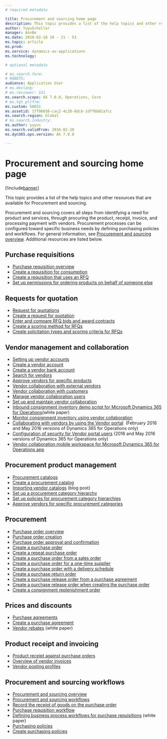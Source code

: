 ```yaml
---
# required metadata

title: Procurement and sourcing home page
description: This topic provides a list of the help topics and other resources that are available for Procurement and sourcing.
author: YuyuScheller
manager: AnnBe
ms.date: 2016-02-18 10 - 21 - 53
ms.topic: article
ms.prod: 
ms.service: dynamics-ax-applications
ms.technology: 

# optional metadata

# ms.search.form: 
# ROBOTS: 
audience: Application User
# ms.devlang: 
# ms.reviewer: 121
ms.search.scope: AX 7.0.0, Operations, Core
# ms.tgt_pltfrm: 
ms.custom: 50651
ms.assetid: 17f06036-cac2-4c28-8dc6-1dff6b81a7cc
ms.search.region: Global
# ms.search.industry: 
ms.author: yuyus
ms.search.validFrom: 2016-02-28
ms.dyn365.ops.version: AX 7.0.0

---
```


# Procurement and sourcing home page

[!include[banner](../includes/banner.md)]


This topic provides a list of the help topics and other resources that are available for Procurement and sourcing.

Procurement and sourcing covers all steps from identifying a need for product and services, through procuring the product, receipt, invoice, and processing payment with vendors. Procurement processes can be configured toward specific business needs by defining purchasing policies and workflows. For general information, see [Procurement and sourcing overview](procurement-sourcing-overview.md). Additional resources are listed below.

## Purchase requisitions
-   [Purchase requisition overview](purchase-requisitions-overview.md)
-   [Create a requisition for consumption](http://ax.help.dynamics.com/en/wiki/create-a-requisition-for-consumption/)
-   [Create a requisition that uses an RFQ](http://ax.help.dynamics.com/en/wiki/create-a-requisition-that-uses-an-rfq/)
-   [Set up permissions for ordering products on behalf of someone else](http://ax.help.dynamics.com/en/wiki/set-up-permissions-for-ordering-products-on-behalf-of-someone-else/)

## Requests for quotation
-   [Request for quotations](request-quotations.md)
-   [Create a request for quotation](http://ax.help.dynamics.com/en/wiki/create-a-request-for-quotation/)
-   [Enter and compare RFQ bids and award contracts](http://ax.help.dynamics.com/en/wiki/enter-and-compare-rfq-bids-and-award-contracts/)
-   [Create a scoring method for RFQs](http://ax.help.dynamics.com/en/wiki/create-a-scoring-method-for-rfqs/)
-   [Create solicitation types and scoring criteria for RFQs](http://ax.help.dynamics.com/en/wiki/create-solicitation-types-and-scoring-criteria-for-rfqs/)

## Vendor management and collaboration
-   [Setting up vendor accounts](set-up-vendor-accounts.md)
-   [Create a vendor account](http://ax.help.dynamics.com/en/wiki/create-a-vendor-account/)
-   [Create a vendor bank account](http://ax.help.dynamics.com/en/wiki/create-a-vendor-bank-account/)
-   [Search for vendors](http://ax.help.dynamics.com/en/wiki/search-for-vendors/)
-   [Approve vendors for specific products](http://ax.help.dynamics.com/en/wiki/approve-vendors-for-specific-products/)
-   [Vendor collaboration with external vendors](vendor-collaboration-work-external-vendors.md)
-   [Vendor collaboration with customers](vendor-collaboration-work-customers-dynamics-365-operations.md)
-   [Manage vendor collaboration users](manage-vendor-collaboration-users.md)
-   [Set up and maintain vendor collaboration](set-up-maintain-vendor-collaboration.md)
-   [Inbound consignment inventory demo script for Microsoft Dynamics 365 for Operations](https://mbs.microsoft.com/customersource/northamerica/AX/learning/documentation/white-papers/InboundConsignmentInventoryDemoScriptDynamics365Operations)(white paper)
-   [Monitor consignment inventory using vendor collaboration](http://ax.help.dynamics.com/en/wiki/monitor-consignment-inventory-using-vendor-collaboration/)
-   [Collaborating with vendors by using the Vendor portal](collaborate-vendors-vendor-portal.md)  (February 2016 and May 2016 versions of Dynamics 365 for Operations only)
-   [Configuration of security for Vendor portal users](configure-security-vendor-portal-users.md) (2016 and May 2016 versions of Dynamics 365 for Operations only)
-   [Vendor collaboration mobile workspace for Microsoft Dynamics 365 for Operations app](vendor-collaboration-mobile-workspace.md)

## Procurement product management
-   [Procurement catalogs](procurement-catalogs.md)
-   [Create a procurement catalog](http://ax.help.dynamics.com/en/wiki/create-a-procurement-catalog/)
-   [Importing vendor catalogs](https://blogs.msdn.microsoft.com/dynamicsaxscm/2016/05/25/vendor-catalogs-in-dynamics-ax/) (blog post)
-   [Set up a procurement category hierarchy](http://ax.help.dynamics.com/en/wiki/set-up-a-procurement-category-hierarchy/)
-   [Set up policies for procurement category hierarchies](http://ax.help.dynamics.com/en/wiki/set-up-policies-for-procurement-category-hierarchies/)
-   [Approve vendors for specific procurement categories](http://ax.help.dynamics.com/en/wiki/approve-vendors-for-specific-procurement-categories/)

## Procurement
-   [Purchase order overview](purchase-order-overview.md)
-   [Purchase order creation](purchase-order-creation.md)
-   [Purchase order approval and confirmation](purchase-order-approval-confirmation.md)
-   [Create a purchase order](http://ax.help.dynamics.com/en/wiki/create-a-purchase-order/)
-   [Create a repeat purchase order](http://ax.help.dynamics.com/en/wiki/create-a-repeat-purchase-order/)
-   [Create a purchase order from a sales order](http://ax.help.dynamics.com/en/wiki/create-a-purchase-order-from-a-sales-order/)
-   [Create a purchase order for a one-time supplier](http://ax.help.dynamics.com/en/wiki/create-a-purchase-order-for-a-one-time-supplier/)
-   [Create a purchase order with a delivery schedule](http://ax.help.dynamics.com/en/wiki/create-a-purchase-order-with-a-delivery-schedule/)
-   [Create a purchase return order](http://ax.help.dynamics.com/en/wiki/create-a-purchase-return-order/)
-   [Create a purchase release order from a purchase agreement](http://ax.help.dynamics.com/en/wiki/create-a-purchase-release-order-from-a-purchase-agreement/)
-   [Create a purchase release order when creating the purchase order](http://ax.help.dynamics.com/en/wiki/create-a-purchase-release-order-when-creating-the-purchase-order/)
-   [Create a consignment replenishment order](http://ax.help.dynamics.com/en/wiki/create-a-consignment-replenishment-order/)

## Prices and discounts
-   [Purchase agreements](purchase-agreements.md)
-   [Create a purchase agreement](http://ax.help.dynamics.com/en/wiki/create-a-purchase-agreement/)
-   [Vendor rebates](https://mbs.microsoft.com/customersource/northamerica/AX/learning/documentation/white-papers/Vendor_rebates) (white paper)

## Product receipt and invoicing
-   [Product receipt against purchase orders](product-receipt-against-purchase-orders.md)
-   [Overview of vendor invoices](/dynamics365/operations/financials/accounts-payable/vendor-invoices-overview?toc=/dynamics365/operations/supply-chain/toc.json)
-   [Vendor posting profiles](/dynamics365/operations/financials/accounts-payable/vendor-posting-profiles?toc=/dynamics365/operations/supply-chain/toc.json)

## Procurement and sourcing workflows
-   [Procurement and sourcing overview](procurement-sourcing-overview.md)
-   [Procurement and sourcing workflows](procurement-sourcing-workflows.md)
-   [Record the receipt of goods on the purchase order](http://ax.help.dynamics.com/en/wiki/record-receipt-of-goods-on-a-purchase-order/)
-   [Purchase requisition workflow](purchase-requisitions-workflow.md)
-   [Defining business process workflows for purchase requisitions](https://mbs.microsoft.com/customersource/Global/AX/learning/documentation/white-papers/Defining_business_process_workflows_for_purchase_requisitions) (white paper)
-   [Purchasing policies](purchase-policies.md)
-   [Create purchasing policies](http://ax.help.dynamics.com/en/wiki/create-purchasing-policies/)






